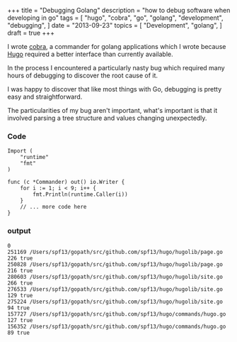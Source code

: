 +++
title = "Debugging Golang"
description = "how to debug software when developing in go"
tags = [
    "hugo",
    "cobra",
    "go",
    "golang",
    "development",
    "debugging",
]
date = "2013-09-23"
topics = [
    "Development",
    "golang",
]
draft = true
+++


I wrote [cobra](http://cobra.spf13.com), a commander for golang
applications which I wrote because [Hugo](http://hugo.spf13.com) required
a better interface than currently available.

In the process I encountered a particularly nasty bug which required
many hours of debugging to discover the root cause of it.

I was happy to discover that like most things with Go, debugging
is pretty easy and straightforward.

The particularities of my bug aren't important, what's important is that
it involved parsing a tree structure and values changing unexpectedly.

### Code

    Import (
        "runtime"
        "fmt"
    )

    func (c *Commander) out() io.Writer {
        for i := 1; i < 9; i++ {
            fmt.Println(runtime.Caller(i))
        }
        // ... more code here
    }

### output
    0
    251169 /Users/spf13/gopath/src/github.com/spf13/hugo/hugolib/page.go 226 true
    250828 /Users/spf13/gopath/src/github.com/spf13/hugo/hugolib/page.go 216 true
    280603 /Users/spf13/gopath/src/github.com/spf13/hugo/hugolib/site.go 266 true
    276533 /Users/spf13/gopath/src/github.com/spf13/hugo/hugolib/site.go 129 true
    275224 /Users/spf13/gopath/src/github.com/spf13/hugo/hugolib/site.go 94 true
    157727 /Users/spf13/gopath/src/github.com/spf13/hugo/commands/hugo.go 127 true
    156352 /Users/spf13/gopath/src/github.com/spf13/hugo/commands/hugo.go 89 true


